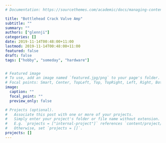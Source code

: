 ```yaml
---
# Documentation: https://sourcethemes.com/academic/docs/managing-content/

title: "Bottlehead Crack Valve Amp"
subtitle: ""
summary: ""
authors: ["glennji"]
categories: []
date: 2019-11-14T00:48:00+11:00
lastmod: 2019-11-14T00:48:00+11:00
featured: false
draft: false
tags: ["hobby", "someday", "hardware"]


# Featured image
# To use, add an image named `featured.jpg/png` to your page's folder.
# Focal points: Smart, Center, TopLeft, Top, TopRight, Left, Right, BottomLeft, Bottom, BottomRight.
image:
  caption: ""
  focal_point: ""
  preview_only: false

# Projects (optional).
#   Associate this post with one or more of your projects.
#   Simply enter your project's folder or file name without extension.
#   E.g. `projects = ["internal-project"]` references `content/project/deep-learning/index.md`.
#   Otherwise, set `projects = []`.
projects: []
---
```


